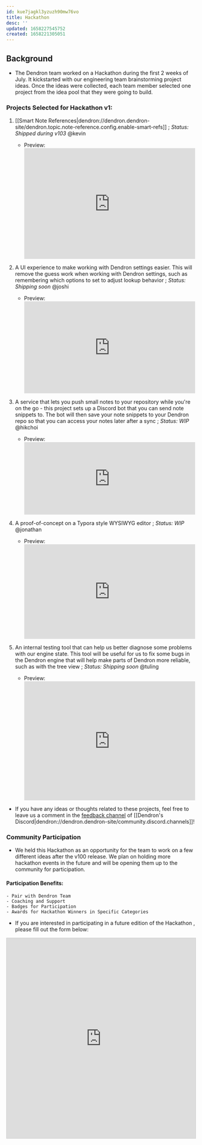 ```yaml
---
id: kue7jagkl3yzuzh90mw76vo
title: Hackathon
desc: ''
updated: 1658227545752
created: 1658221305051
---
```

## Background

- The Dendron team worked on a Hackathon during the first 2 weeks of July. It kickstarted with our engineering team brainstorming project ideas. Once the ideas were collected, each team member selected one project from the idea pool that they were going to build.

### Projects Selected for Hackathon v1: 
1. [[Smart Note References|dendron://dendron.dendron-site/dendron.topic.note-reference.config.enable-smart-refs]] ; _Status: Shipped during v103_ @kevin
    - Preview: <div style="position: relative; padding-bottom: 64.5933014354067%; height: 0;"><iframe src="https://www.loom.com/embed/3e8055915fc9466db4bf897f96595e06" frameborder="0" webkitallowfullscreen mozallowfullscreen allowfullscreen style="position: absolute; top: 0; left: 0; width: 100%; height: 100%;"></iframe></div>

2. A UI experience to make working with Dendron settings easier. This will remove the guess work when working with Dendron settings, such as remembering which options to set to adjust lookup behavior ; 
    _Status: Shipping soon_ @joshi
    - Preview: <div style="position: relative; padding-bottom: 53.75%; height: 0;"><iframe src="https://www.loom.com/embed/3eba0f8523ac4d1ab150e8d3af9f1b0b" frameborder="0" webkitallowfullscreen mozallowfullscreen allowfullscreen style="position: absolute; top: 0; left: 0; width: 100%; height: 100%;"></iframe></div>

3. A service that lets you push small notes to your repository while you're on the go - this project sets up a Discord bot that you can send note snippets to. The bot will then save your note snippets to your Dendron repo so that you can access your notes later after a sync ; _Status: WIP_ @hikchoi
    - Preview: <div style="position: relative; padding-bottom: 42.1875%; height: 0;"><iframe src="https://www.loom.com/embed/c3717be6949f4bdf92d30b3740d4f338" frameborder="0" webkitallowfullscreen mozallowfullscreen allowfullscreen style="position: absolute; top: 0; left: 0; width: 100%; height: 100%;"></iframe></div>

4. A proof-of-concept on a Typora style WYSIWYG editor ; _Status: WIP_ @jonathan
    - Preview: <div style="position: relative; padding-bottom: 55.3125%; height: 0;"><iframe src="https://www.loom.com/embed/94f49a30f94640f69b60228df6700f62" frameborder="0" webkitallowfullscreen mozallowfullscreen allowfullscreen style="position: absolute; top: 0; left: 0; width: 100%; height: 100%;"></iframe></div>

5. An internal testing tool that can help us better diagnose some problems with our engine state. This tool will be useful for us to fix some bugs in the Dendron engine that will help make parts of Dendron more reliable, such as with the tree view ; _Status: Shipping soon_ @tuling 
    - Preview: <div style="position: relative; padding-bottom: 69.40874035989718%; height: 0;"><iframe src="https://www.loom.com/embed/a949ae1076b84d6db52f51df37ca2d07" frameborder="0" webkitallowfullscreen mozallowfullscreen allowfullscreen style="position: absolute; top: 0; left: 0; width: 100%; height: 100%;"></iframe></div>

- If you have any ideas or thoughts related to these projects, feel free to leave us a comment in the [feedback channel](https://discordapp.com/channels/717965437182410783/739186036495876126) of [[Dendron's Discord|dendron://dendron.dendron-site/community.discord.channels]]!

### Community Participation
- We held this Hackathon as an opportunity for the team to work on a few different ideas after the v100 release. We plan on holding more hackathon events in the future and will be opening them up to the community for participation. 

#### Participation Benefits:
    - Pair with Dendron Team
    - Coaching and Support
    - Badges for Participation
    - Awards for Hackathon Winners in Specific Categories

- If you are interested in participating in a future edition of the Hackathon , please fill out the form below: 

<iframe class="airtable-embed" src="https://airtable.com/embed/shrXbXcLI70ouxJTI?backgroundColor=blue" frameborder="0" onmousewheel="" width="100%" height="533" style="background: transparent; border: 1px solid #ccc;"></iframe>